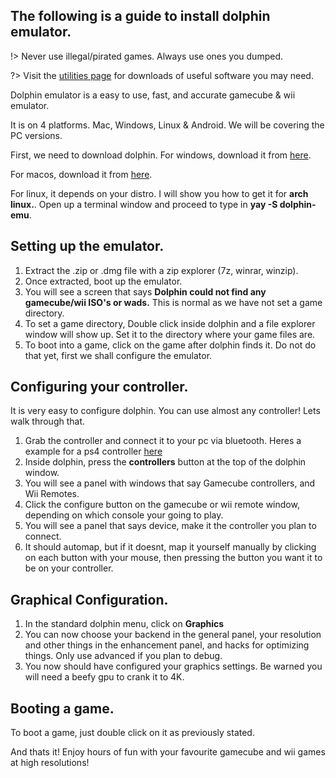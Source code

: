 ## The following is a guide to install dolphin emulator.

!> Never use illegal/pirated games. Always use ones you dumped.

?> Visit the [utilities page](/utilities) for downloads of useful software you may need.

Dolphin emulator is a easy to use, fast, and accurate gamecube & wii emulator.

It is on 4 platforms. Mac, Windows, Linux & Android. We will be covering the PC versions.

First, we need to download dolphin. For windows, download it from [here](https://dl.dolphin-emu.org/builds/6f/62/dolphin-master-5.0-19501-x64.7z).

For macos, download it from [here](https://dl.dolphin-emu.org/builds/a2/40/dolphin-master-5.0-19501-universal.dmg).

For linux, it depends on your distro. I will show you how to get it for **arch linux.**. Open up a terminal window and proceed to type in **yay -S dolphin-emu**.

##  Setting up the emulator.

1. Extract the .zip or .dmg file with a zip explorer (7z, winrar, winzip).
2. Once extracted, boot up the emulator. 
3. You will see a screen that says **Dolphin could not find any gamecube/wii ISO's or wads.** This is normal as we have not set a game directory.
4. To set a game directory, Double click inside dolphin and a file explorer window will show up. Set it to the directory where your game files are.
5. To boot into a game, click on the game after dolphin finds it. Do not do that yet, first we shall configure the emulator.

## Configuring your controller.

It is very easy to configure dolphin. You can use almost any controller! Lets walk through that.

1. Grab the controller and connect it to your pc via bluetooth. Heres a example for a ps4 controller [here](https://www.howtogeek.com/792747/how-to-pair-ps4-controller/)
2. Inside dolphin, press the **controllers** button at the top of the dolphin window.
3. You will see a panel with windows that say Gamecube controllers, and Wii Remotes.
4. Click the configure button on the gamecube or wii remote window, depending on which console your going to play.
5. You will see a panel that says device, make it the controller you plan to connect.
6. It should automap, but if it doesnt, map it yourself manually by clicking on each button with your mouse, then pressing the button you want it to be on your controller.

## Graphical Configuration.

1. In the standard dolphin menu, click on **Graphics**
2. You can now choose your backend in the general panel, your resolution and other things in the enhancement panel, and hacks for optimizing things. Only use advanced if you plan to debug.
3. You now should have configured your graphics settings. Be warned you will need a beefy gpu to crank it to 4K.

## Booting a game.

To boot a game, just double click on it as previously stated.

And thats it! Enjoy hours of fun with your favourite gamecube and wii games at high resolutions!


